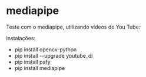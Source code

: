# mediapipe
Teste com o mediapipe, utilizando vídeos do You Tube:


Instalações:

* pip install opencv-python
* pip install --upgrade youtube_dl
* pip install pafy
* pip install mediapipe
